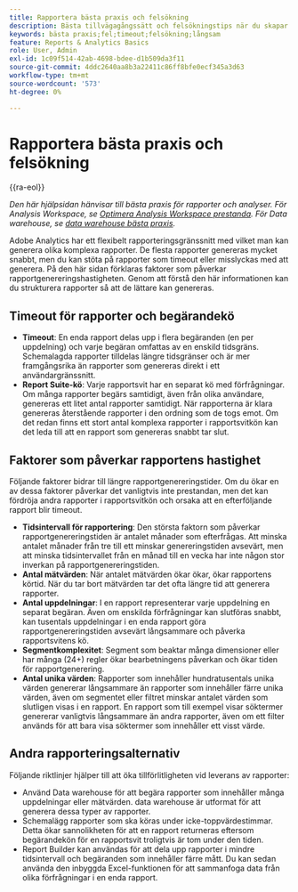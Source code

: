 ```yaml
---
title: Rapportera bästa praxis och felsökning
description: Bästa tillvägagångssätt och felsökningstips när du skapar rapporter.
keywords: bästa praxis;fel;timeout;felsökning;långsam
feature: Reports & Analytics Basics
role: User, Admin
exl-id: 1c09f514-42ab-4698-bdee-d1b509da3f11
source-git-commit: 4ddc2640aa8b3a22411c86ff8bfe0ecf345a3d63
workflow-type: tm+mt
source-wordcount: '573'
ht-degree: 0%

---
```


# Rapportera bästa praxis och felsökning

{{ra-eol}}

*Den här hjälpsidan hänvisar till bästa praxis för rapporter och analyser. För Analysis Workspace, se [Optimera Analysis Workspace prestanda](../analysis-workspace/workspace-faq/optimizing-performance.md). För Data warehouse, se [data warehouse bästa praxis](/help/export/data-warehouse/data-warehouse-bp.md).*

Adobe Analytics har ett flexibelt rapporteringsgränssnitt med vilket man kan generera olika komplexa rapporter. De flesta rapporter genereras mycket snabbt, men du kan stöta på rapporter som timeout eller misslyckas med att generera. På den här sidan förklaras faktorer som påverkar rapportgenereringshastigheten. Genom att förstå den här informationen kan du strukturera rapporter så att de lättare kan genereras.

## Timeout för rapporter och begärandekö

* **Timeout**: En enda rapport delas upp i flera begäranden (en per uppdelning) och varje begäran omfattas av en enskild tidsgräns. Schemalagda rapporter tilldelas längre tidsgränser och är mer framgångsrika än rapporter som genereras direkt i ett användargränssnitt.
* **Report Suite-kö**: Varje rapportsvit har en separat kö med förfrågningar. Om många rapporter begärs samtidigt, även från olika användare, genereras ett litet antal rapporter samtidigt. När rapporterna är klara genereras återstående rapporter i den ordning som de togs emot. Om det redan finns ett stort antal komplexa rapporter i rapportsvitkön kan det leda till att en rapport som genereras snabbt tar slut.

## Faktorer som påverkar rapportens hastighet

Följande faktorer bidrar till längre rapportgenereringstider. Om du ökar en av dessa faktorer påverkar det vanligtvis inte prestandan, men det kan fördröja andra rapporter i rapportsvitkön och orsaka att en efterföljande rapport blir timeout.

* **Tidsintervall för rapportering**: Den största faktorn som påverkar rapportgenereringstiden är antalet månader som efterfrågas. Att minska antalet månader från tre till ett minskar genereringstiden avsevärt, men att minska tidsintervallet från en månad till en vecka har inte någon stor inverkan på rapportgenereringstiden.
* **Antal mätvärden**: När antalet mätvärden ökar ökar, ökar rapportens körtid. När du tar bort mätvärden tar det ofta längre tid att generera rapporter.
* **Antal uppdelningar**: I en rapport representerar varje uppdelning en separat begäran. Även om enskilda förfrågningar kan slutföras snabbt, kan tusentals uppdelningar i en enda rapport göra rapportgenereringstiden avsevärt långsammare och påverka rapportsvitens kö.
* **Segmentkomplexitet**: Segment som beaktar många dimensioner eller har många (24+) regler ökar bearbetningens påverkan och ökar tiden för rapportgenerering.
* **Antal unika värden**: Rapporter som innehåller hundratusentals unika värden genererar långsammare än rapporter som innehåller färre unika värden, även om segmentet eller filtret minskar antalet värden som slutligen visas i en rapport. En rapport som till exempel visar söktermer genererar vanligtvis långsammare än andra rapporter, även om ett filter används för att bara visa söktermer som innehåller ett visst värde.

## Andra rapporteringsalternativ

Följande riktlinjer hjälper till att öka tillförlitligheten vid leverans av rapporter:

* Använd Data warehouse för att begära rapporter som innehåller många uppdelningar eller mätvärden. data warehouse är utformat för att generera dessa typer av rapporter.
* Schemalägg rapporter som ska köras under icke-toppvärdestimmar. Detta ökar sannolikheten för att en rapport returneras eftersom begärandekön för en rapportsvit troligtvis är tom under den tiden.
* Report Builder kan användas för att dela upp rapporter i mindre tidsintervall och begäranden som innehåller färre mått. Du kan sedan använda den inbyggda Excel-funktionen för att sammanfoga data från olika förfrågningar i en enda rapport.
